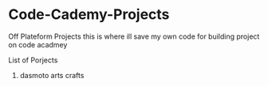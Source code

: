 # Code-Cademy-Projects
 Off Plateform Projects
 this is where ill save my own code for building project on code acadmey 


List of Porjects
1. dasmoto arts crafts